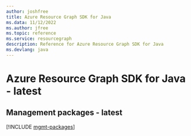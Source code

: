 ```yaml
---
author: joshfree
title: Azure Resource Graph SDK for Java
ms.data: 11/12/2022
ms.author: jfree
ms.topic: reference
ms.service: resourcegraph
description: Reference for Azure Resource Graph SDK for Java
ms.devlang: java
---
```

# Azure Resource Graph SDK for Java - latest

## Management packages - latest
[!INCLUDE [mgmt-packages](resource-graph-mgmt-index.md)]